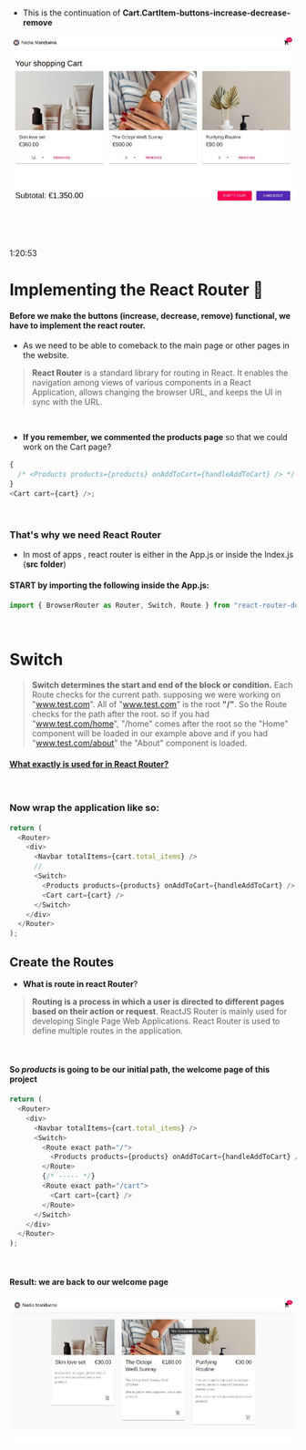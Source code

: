 <!-- # 🍯

<br>

#### Small notice:

> After 7 months of teaching myself blender, I am back to code, So this is one of the several projects I am preparing to get back in shape :).

<br>
[<img src="/src/img/undefined_first_commerceTests_beforeAdding-Products.jpg"/>]()
<br>

# CREDITS:

Big thanks to **[Adrian Hajdin](https://github.com/adrianhajdin)** , for sharing this **Great tutorial** on how to set up an E-commerce store using: React | Commerce.js and Stripe. -->

<br>

- This is the continuation of **Cart.CartItem-buttons-increase-decrease-remove**

[<img src="/src/img/cartItem-buttons-increase-decrease-remove.jpg"/>]()

<br>
<br>
<br>

1:20:53

# Implementing the React Router 🦉

#### Before we make the buttons (increase, decrease, remove) functional, we have to implement the react router.

- As we need to be able to comeback to the main page or other pages in the website.

> **React Router** is a standard library for routing in React. It enables the navigation among views of various components in a React Application, allows changing the browser URL, and keeps the UI in sync with the URL.

<br>

- **If you remember, we commented the products page** so that we could work on the Cart page?

```javascript
{
  /* <Products products={products} onAddToCart={handleAddToCart} /> */
}
<Cart cart={cart} />;
```

<br>

### That's why we need React Router

- In most of apps , react router is either in the App.js or inside the Index.js (**src folder**)

#### START by importing the following inside the App.js:

```javascript
import { BrowserRouter as Router, Switch, Route } from "react-router-dom";
```

<br>

# Switch

> **Switch determines the start and end of the block or condition.** Each Route checks for the current path. supposing we were working on "www.test.com". All of "www.test.com" is the root **"/"**. So the Route checks for the path after the root. so if you had "www.test.com/home", "/home" comes after the root so the "Home" component will be loaded in our example above and if you had "www.test.com/about" the "About" component is loaded.

#### [What exactly is <switch> used for in React Router?](https://stackoverflow.com/questions/60136028/what-exactly-is-switch-used-for-in-react-router)

<br>

### Now wrap the application like so:

```javascript
return (
  <Router>
    <div>
      <Navbar totalItems={cart.total_items} />
      //
      <Switch>
        <Products products={products} onAddToCart={handleAddToCart} />
        <Cart cart={cart} />
      </Switch>
    </div>
  </Router>
);
```

## Create the Routes

- **What is route in react Router**?

> **Routing is a process in which a user is directed to different pages based on their action or request**. ReactJS Router is mainly used for developing Single Page Web Applications. React Router is used to define multiple routes in the application.

<br>

#### So _products_ is going to be our initial path, the welcome page of this project

```javascript
return (
  <Router>
    <div>
      <Navbar totalItems={cart.total_items} />
      <Switch>
        <Route exact path="/">
          <Products products={products} onAddToCart={handleAddToCart} />
        </Route>
        {/* ----- */}
        <Route exact path="/cart">
          <Cart cart={cart} />
        </Route>
      </Switch>
    </div>
  </Router>
);
```

<br>

#### Result: we are back to our welcome page

[<img src="/src/img/react_router1.jpg"/>]()
